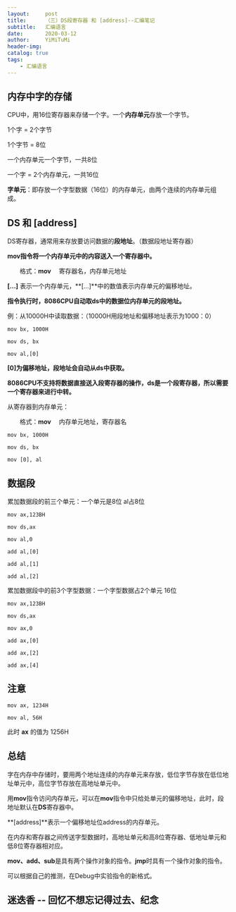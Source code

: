 ```yaml
---
layout:     post
title:      （三）DS段寄存器 和 [address]--汇编笔记
subtitle:   汇编语言
date:       2020-03-12
author:     YiMiTuMi
header-img: 
catalog: true
tags:
    - 汇编语言
---
```


## 内存中字的存储

CPU中，用16位寄存器来存储一个字。一个**内存单元**存放一个字节。

1个字 = 2个字节 

1个字节 = 8位

一个内存单元一个字节，一共8位

一个字 = 2个内存单元，一共16位

**字单元**：即存放一个字型数据（16位）的内存单元，由两个连续的内存单元组成。

## DS 和 [address]

DS寄存器，通常用来存放要访问数据的**段地址**。（数据段地址寄存器）

**mov指令将一个内存单元中的内容送入一个寄存器中。**

&emsp;&emsp;格式：**mov** &emsp;寄存器名，内存单元地址

**[...]** 表示一个内存单元，**[...]**中的数值表示内存单元的偏移地址。

**指令执行时，8086CPU自动取ds中的数据位内存单元的段地址。**

例：从10000H中读取数据：（10000H用段地址和偏移地址表示为1000：0）

	mov bx, 1000H
	
	mov ds, bx
	
	mov al,[0]

**[0]为偏移地址，段地址会自动从ds中获取。**

**8086CPU不支持将数据直接送入段寄存器的操作，ds是一个段寄存器，所以需要一个寄存器来进行中转。**

从寄存器到内存单元：

&emsp;&emsp;格式：**mov** &emsp;内存单元地址，寄存器名

	mov bx, 1000H
	
	mov ds, bx
	
	mov [0], al

## 数据段

累加数据段的前三个单元：一个单元是8位 al占8位

	mov ax,123BH
	
	mov ds,ax
	
	mov al,0
	
	add al,[0]
	
	add al,[1]
	
	add al,[2]

累加数据段中的前3个字型数据：一个字型数据占2个单元 16位

	mov ax,123BH
	
	mov ds,ax
	
	mov ax,0
	
	add ax,[0]
	
	add ax,[2]
	
	add ax,[4]

## 注意

	mov ax, 1234H
	
	mov al, 56H

此时 **ax** 的值为 1256H

## 总结

字在内存中存储时，要用两个地址连续的内存单元来存放，低位字节存放在低位地址单元中，高位字节存放在高地址单元中。

用**mov**指令访问内存单元，可以在**mov**指令中只给处单元的偏移地址，此时，段地址默认在**DS**寄存器中。

**[address]**表示一个偏移地址位address的内存单元。

在内存和寄存器之间传送字型数据时，高地址单元和高8位寄存器、低地址单元和低8位寄存器相对应。

**mov、add、sub**是具有两个操作对象的指令。**jmp**时具有一个操作对象的指令。

可以根据自己的推测，在Debug中实验指令的新格式。

## 迷迭香 -- 回忆不想忘记得过去、纪念

